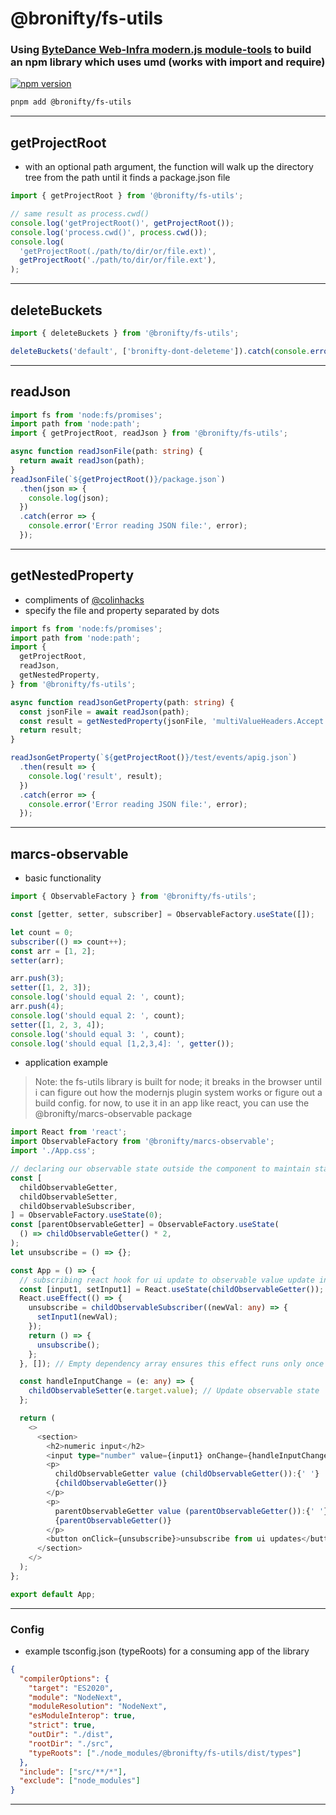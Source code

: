 # @bronifty/fs-utils

### Using [ByteDance Web-Infra modern.js module-tools](https://modernjs.dev/module-tools/en/api/plugin-api/plugin-hooks.html) to build an npm library which uses umd (works with import and require)

[![npm version](https://img.shields.io/badge/npm-v0.0.12-green)](https://www.npmjs.com/package/@bronifty/fs-utils)

```sh
pnpm add @bronifty/fs-utils
```

---

## getProjectRoot

- with an optional path argument, the function will walk up the directory tree from the path until it finds a package.json file

```ts
import { getProjectRoot } from '@bronifty/fs-utils';

// same result as process.cwd()
console.log('getProjectRoot()', getProjectRoot());
console.log('process.cwd()', process.cwd());
console.log(
  'getProjectRoot(./path/to/dir/or/file.ext)',
  getProjectRoot('./path/to/dir/or/file.ext'),
);
```

---

## deleteBuckets

```ts
import { deleteBuckets } from '@bronifty/fs-utils';

deleteBuckets('default', ['bronifty-dont-deleteme']).catch(console.error);
```

---

## readJson

```ts
import fs from 'node:fs/promises';
import path from 'node:path';
import { getProjectRoot, readJson } from '@bronifty/fs-utils';

async function readJsonFile(path: string) {
  return await readJson(path);
}
readJsonFile(`${getProjectRoot()}/package.json`)
  .then(json => {
    console.log(json);
  })
  .catch(error => {
    console.error('Error reading JSON file:', error);
  });
```

---

## getNestedProperty

- compliments of [@colinhacks](https://x.com/colinhacks)
- specify the file and property separated by dots

```ts
import fs from 'node:fs/promises';
import path from 'node:path';
import {
  getProjectRoot,
  readJson,
  getNestedProperty,
} from '@bronifty/fs-utils';

async function readJsonGetProperty(path: string) {
  const jsonFile = await readJson(path);
  const result = getNestedProperty(jsonFile, 'multiValueHeaders.Accept.0');
  return result;
}

readJsonGetProperty(`${getProjectRoot()}/test/events/apig.json`)
  .then(result => {
    console.log('result', result);
  })
  .catch(error => {
    console.error('Error reading JSON file:', error);
  });
```

---

## marcs-observable

- basic functionality

```ts
import { ObservableFactory } from '@bronifty/fs-utils';

const [getter, setter, subscriber] = ObservableFactory.useState([]);

let count = 0;
subscriber(() => count++);
const arr = [1, 2];
setter(arr);

arr.push(3);
setter([1, 2, 3]);
console.log('should equal 2: ', count);
arr.push(4);
console.log('should equal 2: ', count);
setter([1, 2, 3, 4]);
console.log('should equal 3: ', count);
console.log('should equal [1,2,3,4]: ', getter());
```

- application example

> Note: the fs-utils library is built for node; it breaks in the browser until i can figure out how the modernjs plugin system works or figure out a build config. for now, to use it in an app like react, you can use the @bronifty/marcs-observable package

```ts
import React from 'react';
import ObservableFactory from '@bronifty/marcs-observable';
import './App.css';

// declaring our observable state outside the component to maintain state across re-renders; this could also be done in a store and imported
const [
  childObservableGetter,
  childObservableSetter,
  childObservableSubscriber,
] = ObservableFactory.useState(0);
const [parentObservableGetter] = ObservableFactory.useState(
  () => childObservableGetter() * 2,
);
let unsubscribe = () => {};

const App = () => {
  // subscribing react hook for ui update to observable value update inside a useEffect so it runs once on mount and doesn't get re-assigned every re-render
  const [input1, setInput1] = React.useState(childObservableGetter());
  React.useEffect(() => {
    unsubscribe = childObservableSubscriber((newVal: any) => {
      setInput1(newVal);
    });
    return () => {
      unsubscribe();
    };
  }, []); // Empty dependency array ensures this effect runs only once on mount

  const handleInputChange = (e: any) => {
    childObservableSetter(e.target.value); // Update observable state
  };

  return (
    <>
      <section>
        <h2>numeric input</h2>
        <input type="number" value={input1} onChange={handleInputChange} />
        <p>
          childObservableGetter value (childObservableGetter()):{' '}
          {childObservableGetter()}
        </p>
        <p>
          parentObservableGetter value (parentObservableGetter()):{' '}
          {parentObservableGetter()}
        </p>
        <button onClick={unsubscribe}>unsubscribe from ui updates</button>
      </section>
    </>
  );
};

export default App;
```

---

### Config

- example tsconfig.json (typeRoots) for a consuming app of the library

```json
{
  "compilerOptions": {
    "target": "ES2020",
    "module": "NodeNext",
    "moduleResolution": "NodeNext",
    "esModuleInterop": true,
    "strict": true,
    "outDir": "./dist",
    "rootDir": "./src",
    "typeRoots": ["./node_modules/@bronifty/fs-utils/dist/types"]
  },
  "include": ["src/**/*"],
  "exclude": ["node_modules"]
}
```

---

